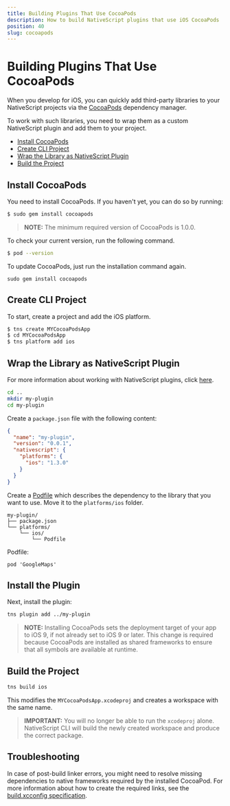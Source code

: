 ```yaml
---
title: Building Plugins That Use CocoaPods
description: How to build NativeScript plugins that use iOS CocoaPods
position: 40
slug: cocoapods
---
```


# Building Plugins That Use CocoaPods

When you develop for iOS, you can quickly add third-party libraries to your NativeScript projects via the [CocoaPods](https://cocoapods.org/) dependency manager.

To work with such libraries, you need to wrap them as a custom NativeScript plugin and add them to your project.

 * [Install CocoaPods](#install-cocoapods)
 * [Create CLI Project](#create-cli-project)
 * [Wrap the Library as NativeScript Plugin](#wrap-the-library-as-nativescript-plugin)
 * [Build the Project](#build-the-project)

## Install CocoaPods
You need to install CocoaPods. If you haven't yet, you can do so by running:

```bash
$ sudo gem install cocoapods
```
> **NOTE:** The minimum required version of CocoaPods is 1.0.0.

To check your current version, run the following command.

```bash
$ pod --version
```

To update CocoaPods, just run the installation command again.

```
sudo gem install cocoapods
```

## Create CLI Project
To start, create a project and add the iOS platform.

```bash
$ tns create MYCocoaPodsApp
$ cd MYCocoaPodsApp
$ tns platform add ios
```

## Wrap the Library as NativeScript Plugin

For more information about working with NativeScript plugins, click [here](PLUGINS.md).

```bash
cd ..
mkdir my-plugin
cd my-plugin
```

Create a `package.json` file with the following content:

```json
{
  "name": "my-plugin",
  "version": "0.0.1",
  "nativescript": {
    "platforms": {
      "ios": "1.3.0"
    }
  }
}
```

Create a [Podfile](https://guides.cocoapods.org/syntax/podfile.html) which describes the dependency to the library that you want to use. Move it to the `platforms/ios` folder.

```
my-plugin/
├── package.json
└── platforms/
    └── ios/
        └── Podfile
```

Podfile:
```
pod 'GoogleMaps'
```

## Install the Plugin

Next, install the plugin:

```bash
tns plugin add ../my-plugin
```

> **NOTE:** Installing CocoaPods sets the deployment target of your app to iOS 9, if not already set to iOS 9 or later. This change is required because CocoaPods are installed as shared frameworks to ensure that all symbols are available at runtime.

## Build the Project

```bash
tns build ios
```

This modifies the `MYCocoaPodsApp.xcodeproj` and creates a workspace with the same name.

> **IMPORTANT:** You will no longer be able to run the `xcodeproj` alone. NativeScript CLI will build the newly created workspace and produce the correct package.

## Troubleshooting

In case of post-build linker errors, you might need to resolve missing dependencies to native frameworks required by the installed CocoaPod. For more information about how to create the required links, see the [build.xcconfig specification](PLUGINS.md#buildxcconfig-specification).
